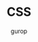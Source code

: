 ---
layout: ../../layouts/post.astro
title: "CSS"
description: "CSS"
author: "gurop"
excerpt: CSS 
image:
  src:
  alt:
tags: ["nivå3"]
---